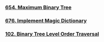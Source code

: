### [654. Maximum Binary Tree](https://github.com/lulukdog/leetcode-Python/blob/master/Tree/Maximum%20Binary%20Tree.py)

### [676. Implement Magic Dictionary](https://github.com/lulukdog/leetcode-Python/blob/master/Tree/Implement%20Magic%20Dictionary.py)

### [102. Binary Tree Level Order Traversal](https://github.com/lulukdog/leetcode-Python/blob/master/Tree/Binary%20Tree%20Level%20Order%20Traversal.py)


